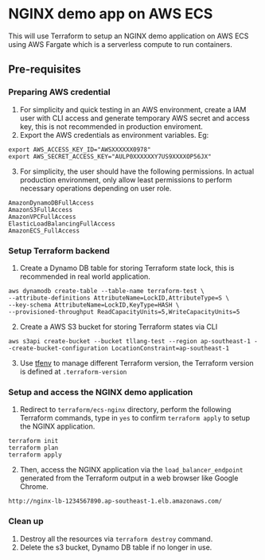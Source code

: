 NGINX demo app on AWS ECS
=====
This will use Terraform to setup an NGINX demo application on AWS ECS using AWS Fargate which is a serverless compute to run containers.

## Pre-requisites
### Preparing AWS credential
1. For simplicity and quick testing in an AWS environment, create a IAM user with CLI access and generate temporary AWS secret and access key, this is not recommended in production enviroment.
2. Export the AWS credentials as environment variables. Eg:
```
export AWS_ACCESS_KEY_ID="AWSXXXXXX0978"
export AWS_SECRET_ACCESS_KEY="AULP0XXXXXXY7US9XXXXOP56JX"
```
3. For simplicity, the user should have the following permissions. In actual production environment, only allow least permissions to perform necessary operations depending on user role.
```
AmazonDynamoDBFullAccess
AmazonS3FullAccess
AmazonVPCFullAccess
ElasticLoadBalancingFullAccess
AmazonECS_FullAccess
```

### Setup Terraform backend
1. Create a Dynamo DB table for storing Terraform state lock, this is recommended in real world application.
```
aws dynamodb create-table --table-name terraform-test \
--attribute-definitions AttributeName=LockID,AttributeType=S \
--key-schema AttributeName=LockID,KeyType=HASH \
--provisioned-throughput ReadCapacityUnits=5,WriteCapacityUnits=5
```
2. Create a AWS S3 bucket for storing Terraform states via CLI
```
aws s3api create-bucket --bucket tllang-test --region ap-southeast-1 --create-bucket-configuration LocationConstraint=ap-southeast-1
```
3. Use [tfenv](https://github.com/tfutils/tfenv) to manage different Terraform version, the Terraform version is defined at `.terraform-version`

### Setup and access the NGINX demo application
1. Redirect to `terraform/ecs-nginx` directory, perform the following Terraform commands, type in `yes` to confirm `terraform apply` to setup the NGINX application.
```
terraform init
terraform plan
terraform apply
```
2. Then, access the NGINX application via the `load_balancer_endpoint` generated from the Terraform output in a web browser like Google Chrome.
```
http://nginx-lb-1234567890.ap-southeast-1.elb.amazonaws.com/
```

### Clean up
1. Destroy all the resources via `terraform destroy` command.
2. Delete the s3 bucket, Dynamo DB table if no longer in use.